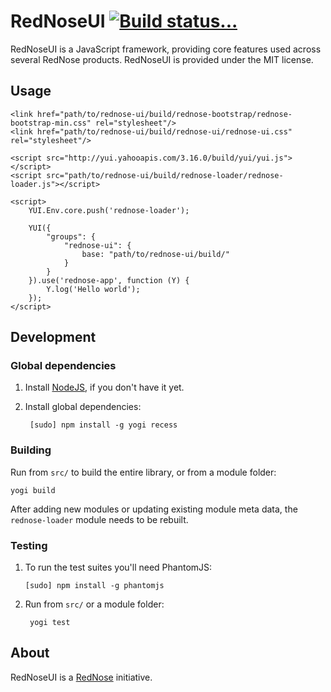 RedNoseUI [![Build status...](https://secure.travis-ci.org/rednose-public/rednose-ui.png?branch=1.5)](http://travis-ci.org/rednose-public/rednose-ui)
=========

RedNoseUI is a JavaScript framework, providing core features used across several RedNose products. RedNoseUI is provided under the MIT license.

## Usage

    <link href="path/to/rednose-ui/build/rednose-bootstrap/rednose-bootstrap-min.css" rel="stylesheet"/>
    <link href="path/to/rednose-ui/build/rednose-ui/rednose-ui.css" rel="stylesheet"/>

    <script src="http://yui.yahooapis.com/3.16.0/build/yui/yui.js"></script>
    <script src="path/to/rednose-ui/build/rednose-loader/rednose-loader.js"></script>

    <script>
    	YUI.Env.core.push('rednose-loader');

    	YUI({
        	"groups": {
            	"rednose-ui": {
    	            base: "path/to/rednose-ui/build/"
        	    }
    	    }
    	}).use('rednose-app', function (Y) {
    		Y.log('Hello world');
    	});
    </script>

## Development

### Global dependencies

1. Install [NodeJS](http://nodejs.org), if you don't have it yet.

2. Install global dependencies:

        [sudo] npm install -g yogi recess

### Building

Run from `src/` to build the entire library, or from a module folder:

    yogi build

After adding new modules or updating existing module meta data, the `rednose-loader` module needs to be rebuilt.

### Testing

1.  To run the test suites you'll need PhantomJS:

        [sudo] npm install -g phantomjs

2. Run from `src/` or a module folder:

        yogi test

## About

RedNoseUI is a [RedNose](http://www.rednose.nl) initiative.
